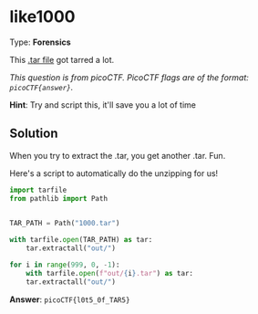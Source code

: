 # like1000

Type: **Forensics**

This [.tar file](https://jupiter.challenges.picoctf.org/static/52084b5ad360b25f9af83933114324e0/1000.tar) got tarred a lot.

*This question is from picoCTF. PicoCTF flags are of the format: `picoCTF{answer}`.*

**Hint**: Try and script this, it'll save you a lot of time

## Solution

When you try to extract the .tar, you get another .tar. Fun.

Here's a script to automatically do the unzipping for us!

```py
import tarfile
from pathlib import Path
  

TAR_PATH = Path("1000.tar")

with tarfile.open(TAR_PATH) as tar:
    tar.extractall("out/")

for i in range(999, 0, -1):
    with tarfile.open(f"out/{i}.tar") as tar:
    tar.extractall("out/")
```

**Answer**: `picoCTF{l0t5_0f_TAR5}`
